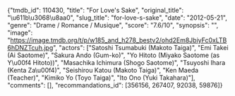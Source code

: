 {"tmdb_id": 110430, "title": "For Love's Sake", "original_title": "\u611b\u3068\u8aa0", "slug_title": "for-love-s-sake", "date": "2012-05-21", "genre": "Drame / Romance / Musique", "score": "7.6/10", "synopsis": "", "image": "https://image.tmdb.org/t/p/w185_and_h278_bestv2/ohd2Em8JbiyFc0xLTB6hDNZTcuh.jpg", "actors": ["Satoshi Tsumabuki (Makoto Taiga)", "Emi Takei (Ai Saotome)", "Sakura Ando (Gum-ko)", "Yo Hitoto (Miyako Saotome (as Y\u00f4 Hitoto))", "Masachika Ichimura (Shogo Saotome)", "Tsuyoshi Ihara (Kenta Za\u00f4)", "Seishirou Katou (Makoto Taiga)", "Ken Maeda (Teacher)", "Kimiko Yo (Toyo Taiga)", "Ito Ono (Yuki Takahara)"], "comments": [], "recommandations_id": [356156, 267407, 92038, 59876]}